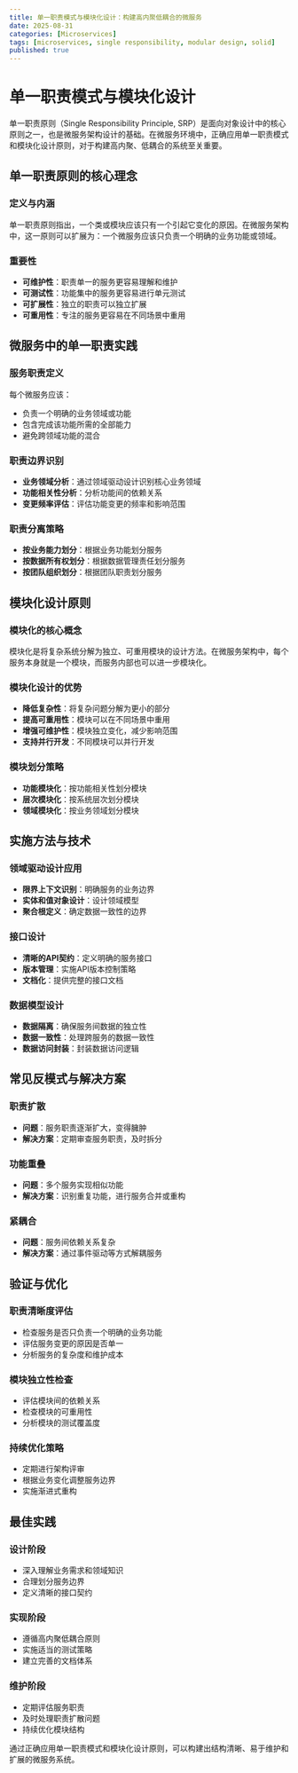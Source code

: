 ```yaml
---
title: 单一职责模式与模块化设计：构建高内聚低耦合的微服务
date: 2025-08-31
categories: [Microservices]
tags: [microservices, single responsibility, modular design, solid]
published: true
---
```


# 单一职责模式与模块化设计

单一职责原则（Single Responsibility Principle, SRP）是面向对象设计中的核心原则之一，也是微服务架构设计的基础。在微服务环境中，正确应用单一职责模式和模块化设计原则，对于构建高内聚、低耦合的系统至关重要。

## 单一职责原则的核心理念

### 定义与内涵
单一职责原则指出，一个类或模块应该只有一个引起它变化的原因。在微服务架构中，这一原则可以扩展为：一个微服务应该只负责一个明确的业务功能或领域。

### 重要性
- **可维护性**：职责单一的服务更容易理解和维护
- **可测试性**：功能集中的服务更容易进行单元测试
- **可扩展性**：独立的职责可以独立扩展
- **可重用性**：专注的服务更容易在不同场景中重用

## 微服务中的单一职责实践

### 服务职责定义
每个微服务应该：
- 负责一个明确的业务领域或功能
- 包含完成该功能所需的全部能力
- 避免跨领域功能的混合

### 职责边界识别
- **业务领域分析**：通过领域驱动设计识别核心业务领域
- **功能相关性分析**：分析功能间的依赖关系
- **变更频率评估**：评估功能变更的频率和影响范围

### 职责分离策略
- **按业务能力划分**：根据业务功能划分服务
- **按数据所有权划分**：根据数据管理责任划分服务
- **按团队组织划分**：根据团队职责划分服务

## 模块化设计原则

### 模块化的核心概念
模块化是将复杂系统分解为独立、可重用模块的设计方法。在微服务架构中，每个服务本身就是一个模块，而服务内部也可以进一步模块化。

### 模块化设计的优势
- **降低复杂性**：将复杂问题分解为更小的部分
- **提高可重用性**：模块可以在不同场景中重用
- **增强可维护性**：模块独立变化，减少影响范围
- **支持并行开发**：不同模块可以并行开发

### 模块划分策略
- **功能模块化**：按功能相关性划分模块
- **层次模块化**：按系统层次划分模块
- **领域模块化**：按业务领域划分模块

## 实施方法与技术

### 领域驱动设计应用
- **限界上下文识别**：明确服务的业务边界
- **实体和值对象设计**：设计领域模型
- **聚合根定义**：确定数据一致性的边界

### 接口设计
- **清晰的API契约**：定义明确的服务接口
- **版本管理**：实施API版本控制策略
- **文档化**：提供完整的接口文档

### 数据模型设计
- **数据隔离**：确保服务间数据的独立性
- **数据一致性**：处理跨服务的数据一致性
- **数据访问封装**：封装数据访问逻辑

## 常见反模式与解决方案

### 职责扩散
- **问题**：服务职责逐渐扩大，变得臃肿
- **解决方案**：定期审查服务职责，及时拆分

### 功能重叠
- **问题**：多个服务实现相似功能
- **解决方案**：识别重复功能，进行服务合并或重构

### 紧耦合
- **问题**：服务间依赖关系复杂
- **解决方案**：通过事件驱动等方式解耦服务

## 验证与优化

### 职责清晰度评估
- 检查服务是否只负责一个明确的业务功能
- 评估服务变更的原因是否单一
- 分析服务的复杂度和维护成本

### 模块独立性检查
- 评估模块间的依赖关系
- 检查模块的可重用性
- 分析模块的测试覆盖度

### 持续优化策略
- 定期进行架构评审
- 根据业务变化调整服务边界
- 实施渐进式重构

## 最佳实践

### 设计阶段
- 深入理解业务需求和领域知识
- 合理划分服务边界
- 定义清晰的接口契约

### 实现阶段
- 遵循高内聚低耦合原则
- 实施适当的测试策略
- 建立完善的文档体系

### 维护阶段
- 定期评估服务职责
- 及时处理职责扩散问题
- 持续优化模块结构

通过正确应用单一职责模式和模块化设计原则，可以构建出结构清晰、易于维护和扩展的微服务系统。